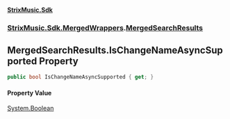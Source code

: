 #### [StrixMusic.Sdk](./index.md 'index')
### [StrixMusic.Sdk.MergedWrappers](./StrixMusic-Sdk-MergedWrappers.md 'StrixMusic.Sdk.MergedWrappers').[MergedSearchResults](./StrixMusic-Sdk-MergedWrappers-MergedSearchResults.md 'StrixMusic.Sdk.MergedWrappers.MergedSearchResults')
## MergedSearchResults.IsChangeNameAsyncSupported Property
```csharp
public bool IsChangeNameAsyncSupported { get; }
```
#### Property Value
[System.Boolean](https://docs.microsoft.com/en-us/dotnet/api/System.Boolean 'System.Boolean')  
